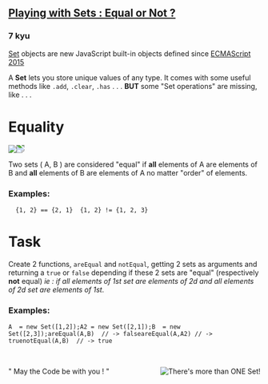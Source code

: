 <h2><a href=https://www.codewars.com/kata/588502f87987a27f690001f7/train/javascript target="_blank">Playing with Sets : Equal or Not ?</a></h2><h3>7 kyu</h3><p><a href="https://developer.mozilla.org/en-US/docs/Web/JavaScript/Reference/Global_Objects/Set" data-turbolinks="false" target="_blank">Set</a> objects are new JavaScript built-in objects defined since <a href="http://www.ecma-international.org/ecma-262/6.0/#sec-set-objects." data-turbolinks="false" target="_blank">ECMAScript 2015</a></p><p>A <strong>Set</strong> lets you store unique values of any type. It comes with some useful methods like <code>.add</code>, <code>.clear</code>, <code>.has</code> . . . <strong>BUT</strong> some "Set operations" are missing, like . . . </p><h1 id="equality">Equality</h1><div style="display:flex; margin-bottom:1em"><img style="max-width:200px" src="https://upload.wikimedia.org/wikipedia/commons/thumb/3/37/Example_of_a_set.svg/330px-Example_of_a_set.svg.png"><img style="max-width:200px; transform:rotateX(180deg)" src="https://upload.wikimedia.org/wikipedia/commons/thumb/3/37/Example_of_a_set.svg/330px-Example_of_a_set.svg.png"></div><p>Two sets ( A, B ) are considered "equal" if <strong>all</strong> elements of A are elements of B and <strong>all</strong> elements of B are elements of A no matter "order" of elements.</p><h3 id="examples">Examples:</h3><pre><code>  {1, 2} == {2, 1}  {1, 2} != {1, 2, 3}</code></pre><h1 id="task">Task</h1><p>Create 2 functions, <code>areEqual</code> and <code>notEqual</code>, getting 2 sets as arguments and returning a <code>true</code> or <code>false</code> depending if these 2 sets are "equal" (respectively <strong>not</strong> equal) <em>ie : if all elements of 1st set are elements of 2d and all elements of 2d set are elements of 1st</em>.</p><h3 id="examples-1">Examples:</h3><pre><code class="language-javascript"><span class="cm-variable">A</span>  <span class="cm-operator">=</span> <span class="cm-keyword">new</span> <span class="cm-variable">Set</span>([<span class="cm-number">1</span>,<span class="cm-number">2</span>]);<span class="cm-variable">A2</span> <span class="cm-operator">=</span> <span class="cm-keyword">new</span> <span class="cm-variable">Set</span>([<span class="cm-number">2</span>,<span class="cm-number">1</span>]);<span class="cm-variable">B</span>  <span class="cm-operator">=</span> <span class="cm-keyword">new</span> <span class="cm-variable">Set</span>([<span class="cm-number">2</span>,<span class="cm-number">3</span>]);<span class="cm-variable">areEqual</span>(<span class="cm-variable">A</span>,<span class="cm-variable">B</span>)  <span class="cm-comment">// -&gt; false</span><span class="cm-variable">areEqual</span>(<span class="cm-variable">A</span>,<span class="cm-variable">A2</span>) <span class="cm-comment">// -&gt; true</span><span class="cm-variable">notEqual</span>(<span class="cm-variable">A</span>,<span class="cm-variable">B</span>)  <span class="cm-comment">// -&gt; true</span></code></pre><p>&nbsp;</p><p>" May the Code be with you ! "<img title="There's more than ONE Set!" align="right" src="https://en.wikipedia.org/w/extensions/wikihiero/img/hiero_E20.png"></p>